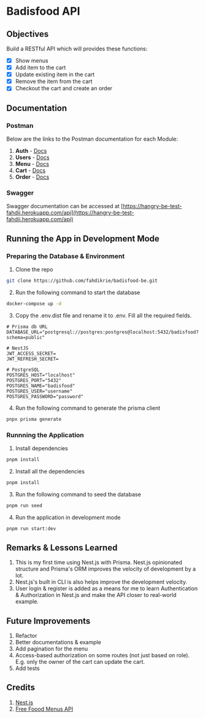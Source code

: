 # Badisfood API

## Objectives
Build a RESTful API which will provides these functions:
- [x] Show menus
- [x] Add item to the cart
- [x] Update existing item in the cart
- [x] Remove the item from the cart
- [x] Checkout the cart and create an order

## Documentation

### Postman
Below are the links to the Postman documentation for each Module:

1. **Auth** - [Docs](https://documenter.getpostman.com/view/13513565/2s93RMTuqx)
2. **Users** - [Docs](https://documenter.getpostman.com/view/13513565/2s93RMTuvQ)
3. **Menu** - [Docs](https://documenter.getpostman.com/view/13513565/2s93RMTuvL)
4. **Cart** - [Docs](https://documenter.getpostman.com/view/13513565/2s93RMTuvG)
5. **Order** - [Docs](https://documenter.getpostman.com/view/13513565/2s93RMTuvN)

### Swagger
Swagger documentation can be accessed at [https://hangry-be-test-fahdii.herokuapp.com/api](https://hangry-be-test-fahdii.herokuapp.com/api)

## Running the App in Development Mode
### Preparing the Database & Environment
1. Clone the repo
```bash
git clone https://github.com/fahdikrie/badisfood-be.git
```

2. Run the following command to start the database
```bash
docker-compose up -d
```

3. Copy the .env.dist file and rename it to .env. Fill all the required fields.
```env
# Prisma db URL
DATABASE_URL="postgresql://postgres:postgres@localhost:5432/badisfood?schema=public"

# NestJS
JWT_ACCESS_SECRET=
JWT_REFRESH_SECRET=

# PostgreSQL
POSTGRES_HOST="localhost"
POSTGRES_PORT="5432"
POSTGRES_NAME="badisfood"
POSTGRES_USER="username"
POSTGRES_PASSWORD="password"
```

4. Run the following command to generate the prisma client
```bash
pnpx prisma generate
```

### Runnning the Application

1. Install dependencies
```bash
pnpm install
```

2. Install all the dependencies
```bash
pnpm install
```

3. Run the following command to seed the database
```bash
pnpm run seed
```

4. Run the application in development mode
```bash
pnpm run start:dev
```

## Remarks & Lessons Learned
1. This is my first time using Nest.js with Prisma. Nest.js opinionated structure and Prisma's ORM improves the velocity of development by a lot.
2. Nest.js's built in CLI is also helps improve the development velocity.
3. User login & register is added as a means for me to learn Authentication & Authorization in Nest.js and make the API closer to real-world example.

## Future Improvements
1. Refactor
2. Better documentations & example
3. Add pagination for the menu
4. Access-based authorization on some routes (not just based on role). E.g. only the owner of the cart can update the cart.
5. Add tests

## Credits
1. [Nest.js](https://nestjs.com/)
2. [Free Foood Menus API](https://github.com/igdev116/free-food-menus-api/tree/main/menus)
